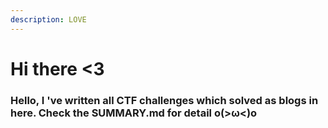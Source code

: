 ```yaml
---
description: LOVE
---
```


# Hi there &lt;3

### Hello, I 've written all CTF challenges which solved as blogs in here. Check the **SUMMARY.md** for detail o\(&gt;ω&lt;\)o

